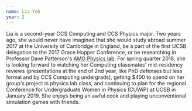 ```yaml
---
name: Lia Yeh
year: 2
---
```


Lia is a second-year CCS Computing and CCS Physics major. Two years ago, she would never have imagined that she would study abroad summer 2017 at the University of Cambridge in England, be a part of the first UCSB delegation to the 2017 Grace Hopper Conference, or be researching in Professor Dave Patterson's [AMO Physics lab](pattersongroup.physics.ucsb.edu). For spring quarter 2018, she is looking forward to watching her Computing classmates' mid-residency reviews (presentations at the end of 2nd year, like PhD defenses but less formal and by CCS Computing undergrads), getting $400 to spend on her group's project in physics lab class, and continuing to plan for the regional Conference for Undergraduate Women in Physics (CUWiP) at UCSB in January 2019. She enjoys being an awful cook and playing unconventional simulation games with friends.
